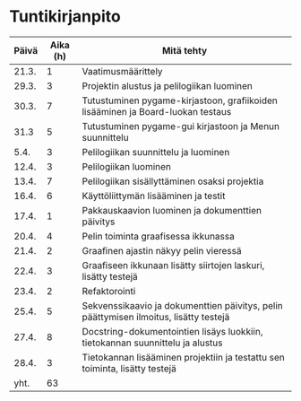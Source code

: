 # Tuntikirjanpito

|     Päivä     |   Aika (h)    |   Mitä tehty  |
| ------------- | ------------- | ------------- |
|   21.3.       |       1       | Vaatimusmäärittely|
|   29.3.       |       3       | Projektin alustus ja pelilogiikan luominen |
|   30.3.       |       7       | Tutustuminen pygame-kirjastoon, grafiikoiden lisääminen ja Board-luokan testaus|
|   31.3        |       5       | Tutustuminen pygame-gui kirjastoon ja Menun suunnittelu |
|   5.4.        |       3       | Pelilogiikan suunnittelu ja luominen |
|   12.4.       |       3       | Pelilogiikan luominen |
|   13.4.       |       7       | Pelilogiikan sisällyttäminen osaksi projektia |
|   16.4.       |       6       | Käyttöliittymän lisääminen ja testit |
|   17.4.       |       1       | Pakkauskaavion luominen ja dokumenttien päivitys|
|   20.4.       |       4       | Pelin toiminta graafisessa ikkunassa |
|   21.4.       |       2       | Graafinen ajastin näkyy pelin vieressä |
|   22.4.       |       3       | Graafiseen ikkunaan lisätty siirtojen laskuri, lisätty testejä|
|   23.4.       |       2       | Refaktorointi |
|   25.4.       |       5       | Sekvenssikaavio ja dokumenttien päivitys, pelin päättymisen ilmoitus, lisätty testejä |
|   27.4.       |       8       | Docstring-dokumentointien lisäys luokkiin, tietokannan suunnittelu ja alustus |
|   28.4.       |       3       | Tietokannan lisääminen projektiin ja testattu sen toiminta, lisätty testejä |
|   yht.        |       63      |               |
